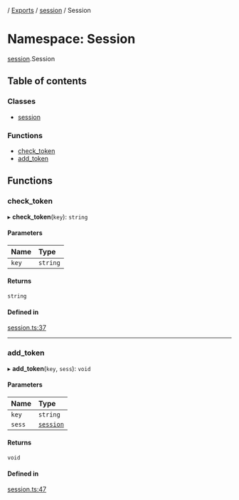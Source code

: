 [](../README.md) / [Exports](../modules.md) / [session](session.md) / Session

# Namespace: Session

[session](session.md).Session

## Table of contents

### Classes

- [session](../classes/session.Session.session.md)

### Functions

- [check\_token](session.Session.md#check_token)
- [add\_token](session.Session.md#add_token)

## Functions

### check\_token

▸ **check_token**(`key`): `string`

#### Parameters

| Name | Type |
| :------ | :------ |
| `key` | `string` |

#### Returns

`string`

#### Defined in

[session.ts:37](https://github.com/ieigen/eigen_service/blob/760a065/src/session.ts#L37)

___

### add\_token

▸ **add_token**(`key`, `sess`): `void`

#### Parameters

| Name | Type |
| :------ | :------ |
| `key` | `string` |
| `sess` | [`session`](../classes/session.Session.session.md) |

#### Returns

`void`

#### Defined in

[session.ts:47](https://github.com/ieigen/eigen_service/blob/760a065/src/session.ts#L47)

